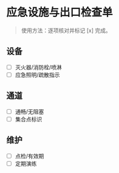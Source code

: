 # 应急设施与出口检查单

> 使用方法：逐项核对并标记 [x] 完成。

## 设备

- [ ] 灭火器/消防栓/喷淋
- [ ] 应急照明/疏散指示

## 通道

- [ ] 通畅/无阻塞
- [ ] 集合点标识

## 维护

- [ ] 点检/有效期
- [ ] 定期演练
